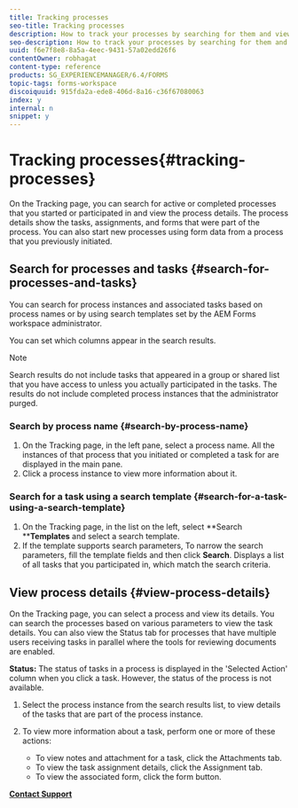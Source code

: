 ```yaml
---
title: Tracking processes
seo-title: Tracking processes
description: How to track your processes by searching for them and viewing their details.
seo-description: How to track your processes by searching for them and viewing their details.
uuid: f6e7f8e8-8a5a-4eec-9431-57a02edd26f6
contentOwner: robhagat
content-type: reference
products: SG_EXPERIENCEMANAGER/6.4/FORMS
topic-tags: forms-workspace
discoiquuid: 915fda2a-ede8-406d-8a16-c36f67080063
index: y
internal: n
snippet: y
---
```


# Tracking processes{#tracking-processes}

On the Tracking page, you can search for active or completed processes that you started or participated in and view the process details. The process details show the tasks, assignments, and forms that were part of the process. You can also start new processes using form data from a process that you previously initiated.

## Search for processes and tasks {#search-for-processes-and-tasks}

You can search for process instances and associated tasks based on process names or by using search templates set by the AEM Forms workspace administrator.

You can set which columns appear in the search results.

>[!NOTE]
>
>Search results do not include tasks that appeared in a group or shared list that you have access to unless you actually participated in the tasks. The results do not include completed process instances that the administrator purged.

### Search by process name {#search-by-process-name}

1. On the Tracking page, in the left pane, select a process name. All the instances of that process that you initiated or completed a task for are displayed in the main pane.
1. Click a process instance to view more information about it.

### Search for a task using a search template {#search-for-a-task-using-a-search-template}

1. On the Tracking page, in the list on the left, select **Search ****Templates** and select a search template.
1. If the template supports search parameters, To narrow the search parameters, fill the template fields and then click **Search**. Displays a list of all tasks that you participated in, which match the search criteria.

## View process details {#view-process-details}

On the Tracking page, you can select a process and view its details. You can search the processes based on various parameters to view the task details. You can also view the Status tab for processes that have multiple users receiving tasks in parallel where the tools for reviewing documents are enabled.

**Status:** The status of tasks in a process is displayed in the 'Selected Action' column when you click a task. However, the status of the process is not available.

1. Select the process instance from the search results list, to view details of the tasks that are part of the process instance.
1. To view more information about a task, perform one or more of these actions:

    * To view notes and attachment for a task, click the Attachments tab.
    * To view the task assignment details, click the Assignment tab.
    * To view the associated form, click the form button.

[**Contact Support**](https://www.adobe.com/account/sign-in.supportportal.html)

<!--
<related-links>
<a href="../../forms/using/getting-started-livecycle-html-workspace.md">Getting started with AEM Forms workspace</a>
<a href="../../forms/using/starting-processes.md">Starting processes</a>
<a href="../../forms/using/tracking-processes.md">Tracking processes</a>
<a href="../../forms/using/todo-lists.md">Working with To-do lists</a>
<a href="../../forms/using/troubleshooting-guidelines-html-workspace.md">Troubleshooting guidelines for AEM Forms workspace</a>
</related-links>
-->

